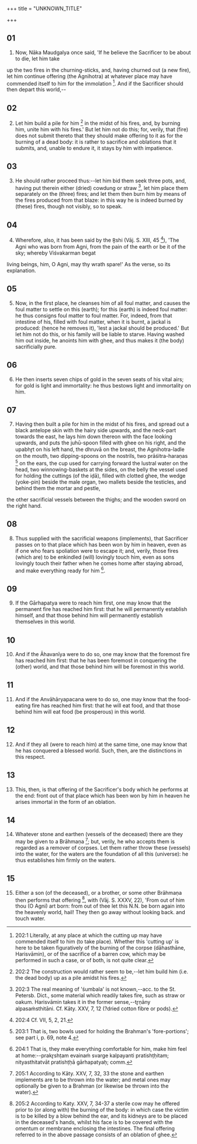 +++
title = "UNKNOWN_TITLE"

+++


## 01
1. Now, Nāka Maudgalya once said, 'If he believe the Sacrificer to be about to die, let him take

up the two fires in the churning-sticks, and, having churned out (a new fire), let him continue offering (the Agnihotra) at whatever place may have commended itself to him for the immolation [^fn_544]. And if the Sacrificer should then depart this world,--

[^fn_544]: 202:1 Literally, at any place at which the cutting up may have commended itself to him (to take place). Whether this 'cutting up' is here to be taken figuratively of the burning of the corpse (dāhasthāne, Harisvāmin), or of the sacrifice of a barren cow, which may be performed in such a case, or of both, is not quite clear.

## 02
2. Let him build a pile for him [^fn_545] in the midst of his fires, and, by burning him, unite him with his fires.' But let him not do this; for, verily, that (fire) does not submit thereto that they should make offering to it as for the burning of a dead body: it is rather to sacrifice and oblations that it submits, and, unable to endure it, it stays by him with impatience.

[^fn_545]: 202:2 The construction would rather seem to be,--let him build him (i.e. the dead body) up as a pile amidst his fires.

## 03
3. He should rather proceed thus:--let him bid them seek three pots, and, having put therein either (dried) cowdung or straw [^fn_546], let him place them separately on the (three) fires; and let them then burn him by means of the fires produced from that blaze: in this way he is indeed burned by (these) fires, though not visibly, so to speak.

[^fn_546]: 202:3 The real meaning of 'śumbala' is not known,--acc. to the St. Petersb. Dict., some material which readily takes fire, such as straw or oakum. Harisvāmin takes it in the former sense,--tr̥ṇāny alpasaṁsthitāni. Cf. Kāty. XXV, 7, 12 (?dried cotton fibre or pods).

## 04
4. Wherefore, also, it has been said by the R̥shi (Vāj. S. XIII, 45 [^fn_547]), 'The Agni who was born from Agni, from the pain of the earth or be it of the sky; whereby Viśvakarman begat

[^fn_547]: 202:4 Cf. VII, 5, 2, 21.

living beings, him, O Agni, may thy wrath spare!' As the verse, so its explanation.

## 05
5. Now, in the first place, he cleanses him of all foul matter, and causes the foul matter to settle on this (earth); for this (earth) is indeed foul matter: he thus consigns foul matter to foul matter. For, indeed, from that intestine of his, filled with foul matter, when it is burnt, a jackal is produced: (hence he removes it), 'lest a jackal should be produced.' But let him not do this, or his family will be liable to starve. Having washed him out inside, he anoints him with ghee, and thus makes it (the body) sacrificially pure.

## 06
6. He then inserts seven chips of gold in the seven seats of his vital airs; for gold is light and immortality: he thus bestows light and immortality on him.

## 07
7. Having then built a pile for him in the midst of his fires, and spread out a black antelope skin with the hairy side upwards, and the neck-part towards the east, he lays him down thereon with the face looking upwards, and puts the juhū-spoon filled with ghee on his right, and the upabhr̥t on his left hand, the dhruvā on the breast, the Agnihotra-ladle on the mouth, two dipping-spoons on the nostrils, two prāśitra-haraṇas [^fn_548] on the ears, the cup used for carrying forward the lustral water on the head, two winnowing-baskets at the sides, on the belly the vessel used for holding the cuttings (of the iḍā), filled with clotted ghee, the wedge (yoke-pin) beside the male organ, two mallets beside the testicles, and behind them the mortar and pestle,

[^fn_548]: 203:1 That is, two bowls used for holding the Brahman's 'fore-portions'; see part i, p. 69, note 4.

the other sacrificial vessels between the thighs; and the wooden sword on the right hand.

## 08
8. Thus supplied with the sacrificial weapons (implements), that Sacrificer passes on to that place which has been won by him in heaven, even as if one who fears spoliation were to escape it; and, verily, those fires (which are) to be enkindled (will) lovingly touch him, even as sons lovingly touch their father when he comes home after staying abroad, and make everything ready for him [^fn_549].

[^fn_549]: 204:1 That is, they make everything comfortable for him, make him feel at home:--prakr̥shṭam evainaṁ svarge kalpayanti pratishṭḥitam; nityasthitatvāt pratishṭḥā gārhapatyaḥ; comm.

## 09
9. If the Gārhapatya were to reach him first, one may know that the permanent fire has reached him first: that he will permanently establish himself, and that those behind him will permanently establish themselves in this world.

## 10
10. And if the Āhavanīya were to do so, one may know that the foremost fire has reached him first: that he has been foremost in conquering the (other) world, and that those behind him will be foremost in this world.

## 11
11. And if the Anvāhāryapacana were to do so, one may know that the food-eating fire has reached him first: that he will eat food, and that those behind him will eat food (be prosperous) in this world.

## 12
12. And if they all (were to reach him) at the same time, one may know that he has conquered a blessed world. Such, then, are the distinctions in this respect.

## 13
13. This, then, is that offering of the Sacrificer's body which he performs at the end: front out of that place which has been won by him in heaven he arises immortal in the form of an oblation.

## 14
14. Whatever stone and earthen (vessels of the deceased) there are they may be given to a Brāhmaṇa [^fn_550]; but, verily, he who accepts them is regarded as a remover of corpses. Let them rather throw these (vessels) into the water, for the waters are the foundation of all this (universe): he thus establishes him firmly on the waters.

[^fn_550]: 205:1 According to Kāty. XXV, 7, 32, 33 the stone and earthen implements are to be thrown into the water; and metal ones may optionally be given to a Brahman (or likewise be thrown into the water).

## 15
15. Either a son (of the deceased), or a brother, or some other Brāhmaṇa then performs that offering [^fn_551], with (Vāj. S. XXXV, 22), 'From out of him thou (O Agni) art born: from out of thee let this N.N. be born again into the heavenly world, hail! They then go away without looking back. and touch water.

[^fn_551]: 205:2 According to Katy. XXV, 7, 34-37 a sterile cow may he offered prior to (or along with) the burning of the body: in which case the victim is to be killed by a blow behind the ear, and its kidneys are to be placed in the deceased's hands, whilst his face is to be covered with the omentum or membrane enclosing the intestines. The final offering referred to in the above passage consists of an oblation of ghee.

